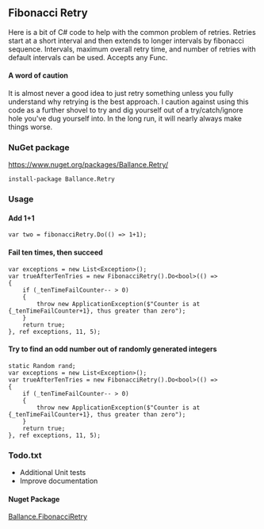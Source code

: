 ## Fibonacci Retry
Here is a bit of C# code to help with the common problem of retries.  Retries start at a short interval and then extends to longer intervals by fibonacci sequence.  Intervals, maximum overall retry time, and number of retries with default intervals can be used.  Accepts any Func.

#### A word of caution
It is almost never a good idea to just retry something unless you fully understand why retrying is the best approach.  I caution against using this code as a further shovel to try and dig yourself out of a try/catch/ignore hole you've dug yourself into.  In the long run, it will nearly always make things worse.

### NuGet package
https://www.nuget.org/packages/Ballance.Retry/

    install-package Ballance.Retry

### Usage
#### Add 1+1
    var two = fibonacciRetry.Do(() => 1+1);

#### Fail ten times, then succeed
    var exceptions = new List<Exception>();  
    var trueAfterTenTries = new FibonacciRetry().Do<bool>(() =>
    {
        if (_tenTimeFailCounter-- > 0)
        {
            throw new ApplicationException($"Counter is at {_tenTimeFailCounter+1}, thus greater than zero");     
        }
        return true;
    }, ref exceptions, 11, 5);

#### Try to find an odd number out of randomly generated integers
    static Random rand;
    var exceptions = new List<Exception>();  
    var trueAfterTenTries = new FibonacciRetry().Do<bool>(() =>
    {
        if (_tenTimeFailCounter-- > 0)
        {
            throw new ApplicationException($"Counter is at {_tenTimeFailCounter+1}, thus greater than zero");    
        }
        return true;
    }, ref exceptions, 11, 5);
    
### Todo.txt
 - Additional Unit tests
 - Improve documentation

#### Nuget Package

[Ballance.FibonacciRetry](https://github.com/ballance/FibonacciRetry)
